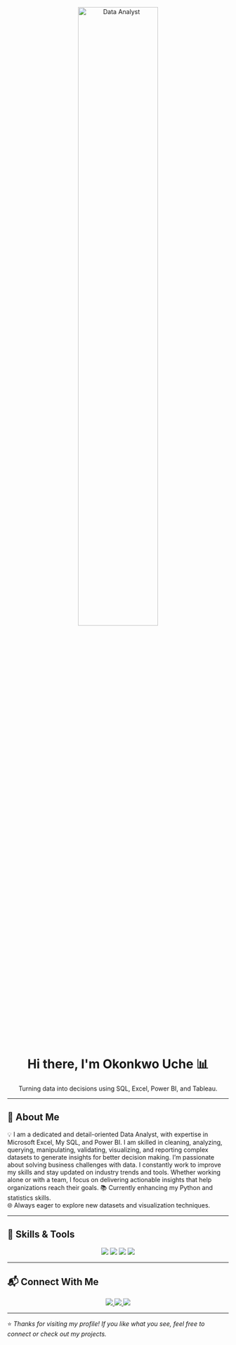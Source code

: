 <!-- Banner Image -->
<p align="center">
  <img src="https://www.kdnuggets.com/wp-content/uploads/c_free_data_analyst_bootcamp_beginners_1.png" alt="Data Analyst" width="60%">
</p>

<h1 align="center">Hi there, I'm Okonkwo Uche 📊</h1>

<p align="center">
  Turning data into decisions using SQL, Excel, Power BI, and Tableau.
</p>

---

## 📌 About Me

💡 I am a dedicated and detail-oriented Data Analyst, with expertise in Microsoft Excel, My SQL, and Power BI. I am skilled in cleaning, analyzing, querying, manipulating, validating, visualizing, and reporting complex datasets to generate insights for better decision making. I’m passionate about solving business challenges with data. I constantly work to improve my skills and stay updated on industry trends and tools. Whether working alone or with a team, I focus on delivering actionable insights that help organizations reach their goals. 
📚 Currently enhancing my Python and statistics skills.  
🌐 Always eager to explore new datasets and visualization techniques.

---
## 🔧 Skills & Tools

<p align="center">
  <img src="https://img.shields.io/badge/SQL-336791?style=for-the-badge&logo=postgresql&logoColor=white" />
  <img src="https://img.shields.io/badge/Excel-217346?style=for-the-badge&logo=microsoft-excel&logoColor=white" />
  <img src="https://img.shields.io/badge/Power%20BI-F2C811?style=for-the-badge&logo=power-bi&logoColor=black" />
  <img src="https://img.shields.io/badge/Tableau-E97627?style=for-the-badge&logo=tableau&logoColor=white" />
</p>

---



## 📬 Connect With Me

<p align="center">
  <a href="https://www.linkedin.com/in/okonkwo-uche-28891a295/ ">
    <img src="https://img.shields.io/badge/LinkedIn-0A66C2?style=for-the-badge&logo=linkedin&logoColor=white" />
  </a>
  <a href="mailto:jimokonkwouche@gmail.com">
    <img src="https://img.shields.io/badge/Gmail-D14836?style=for-the-badge&logo=gmail&logoColor=white" />
  </a>
  <a href="https://github.com/UcheTech07">
    <img src="https://img.shields.io/badge/GitHub-181717?style=for-the-badge&logo=github&logoColor=white" />
  </a>
</p>

---



⭐️ *Thanks for visiting my profile! If you like what you see, feel free to connect or check out my projects.*
